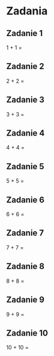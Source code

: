 # Zadania

## Zadanie 1
1 + 1 = 

## Zadanie 2
2 + 2 = 

## Zadanie 3
3 + 3 =

## Zadanie 4
4 + 4 =

## Zadanie 5
5 + 5 =

## Zadanie 6
6 + 6 = 

## Zadanie 7
7 + 7 =

## Zadanie 8
8 + 8 = 

## Zadanie 9
9 + 9 =

## Zadanie 10
10 + 10 = 
